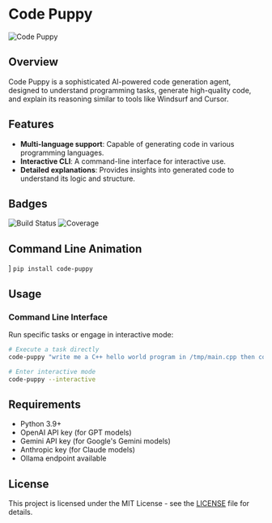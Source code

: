 # Code Puppy

![Code Puppy](code_puppy.gif)

## Overview

Code Puppy is a sophisticated AI-powered code generation agent, designed to understand programming tasks, generate high-quality code, and explain its reasoning similar to tools like Windsurf and Cursor. 

## Features

- **Multi-language support**: Capable of generating code in various programming languages.
- **Interactive CLI**: A command-line interface for interactive use.
- **Detailed explanations**: Provides insights into generated code to understand its logic and structure.

## Badges
![Build Status](https://img.shields.io/badge/build-passing-brightgreen)
![Coverage](https://img.shields.io/badge/coverage-95%25-brightgreen)

## Command Line Animation
]
`pip install code-puppy`

## Usage

### Command Line Interface

Run specific tasks or engage in interactive mode:

```bash
# Execute a task directly
code-puppy "write me a C++ hello world program in /tmp/main.cpp then compile it and run it"

# Enter interactive mode
code-puppy --interactive
```

## Requirements

- Python 3.9+
- OpenAI API key (for GPT models)
- Gemini API key (for Google's Gemini models)
- Anthropic key (for Claude models)
- Ollama endpoint available

## License

This project is licensed under the MIT License - see the [LICENSE](LICENSE) file for details.
